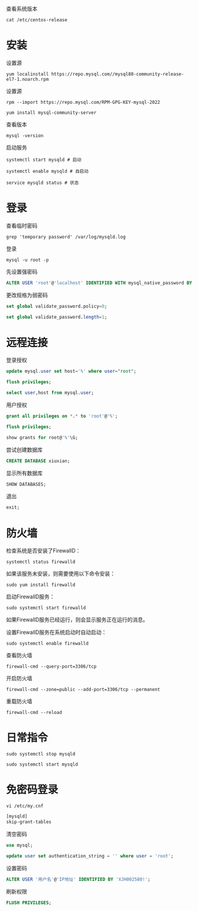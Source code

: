 查看系统版本

```shell
cat /etc/centos-release
```

# 安装
设置源
```shell
yum localinstall https://repo.mysql.com//mysql80-community-release-el7-1.noarch.rpm
```
设置源
```shell
rpm --import https://repo.mysql.com/RPM-GPG-KEY-mysql-2022
```
```shell
yum install mysql-community-server
```

查看版本
```shll
mysql -version
```

启动服务
```shell
systemctl start mysqld # 启动

systemctl enable mysqld # 自启动

service mysqld status # 状态
```

# 登录

查看临时密码
```shell
grep 'temporary password' /var/log/mysqld.log
```
登录
```shell
mysql -u root -p
```
先设置强密码
```sql
ALTER USER 'root'@'localhost' IDENTIFIED WITH mysql_native_password BY 'XJH002580!';
```
更改规格为弱密码
```sql
set global validate_password.policy=0;

set global validate_password.length=1;
```


# 远程连接

登录授权
```sql
update mysql.user set host='%' where user="root";

flush privileges;

select user,host from mysql.user;
```
用户授权
```sql
grant all privileges on *.* to 'root'@'%';

flush privileges;

show grants for root@'%'\G;
```

尝试创建数据库

```sql
CREATE DATABASE xiuxian;
```

显示所有数据库
```sql
SHOW DATABASES;
```

退出
```sql
exit;
```

# 防火墙

 检查系统是否安装了FirewallD：
```shell
systemctl status firewalld
```

如果该服务未安装，则需要使用以下命令安装：
```shell
sudo yum install firewalld
```

启动FirewallD服务：
```shell
sudo systemctl start firewalld
```
    
如果FirewallD服务已经运行，则会显示服务正在运行的消息。

设置FirewallD服务在系统启动时自动启动：

```shell
sudo systemctl enable firewalld
```

查看防火墙
```shell
firewall-cmd --query-port=3306/tcp
```

开启防火墙
```shell
firewall-cmd --zone=public --add-port=3306/tcp --permanent
```

重载防火墙
```shell
firewall-cmd --reload
```

# 日常指令

```shell
sudo systemctl stop mysqld
```

```shell
sudo systemctl start mysqld
```

# 免密码登录
```shell
vi /etc/my.cnf
```

```txt
[mysqld]
skip-grant-tables
```

清空密码
```sql
use mysql;
```
```sql
update user set authentication_string = '' where user = 'root';
```

设置密码
```sql
ALTER USER '用户名'@'IP地址' IDENTIFIED BY 'XJH002580!';
```

刷新权限
```sql
FLUSH PRIVILEGES;
```